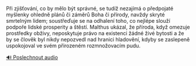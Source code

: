 
Při zjišťování, co by mělo být správné, se tudíž nezajímá o předpojaté myšlenky ohledně plánů či záměrů Boha či přírody, navždy skryté smrtelným lidem; soustřeďuje se na odhalení toho, co nejlépe slouží podpoře lidské prosperity a štěstí. Malthus ukázal, že příroda, když omezuje prostředky obživy, neposkytuje právo na existenci žádné živé bytosti a že by se člověk byl nikdy nepozvedl nad hranici hladovění, kdyby se zaslepeně uspokojoval ve svém přirozeném rozmnožovacím pudu.

[🔊 Poslechnout audio](/data/7-paragraphs/audio/chapter_38/para_010-Pi-zjiovn-co-by-mlo-bt-sprvn-se-tud-n.mp3)
